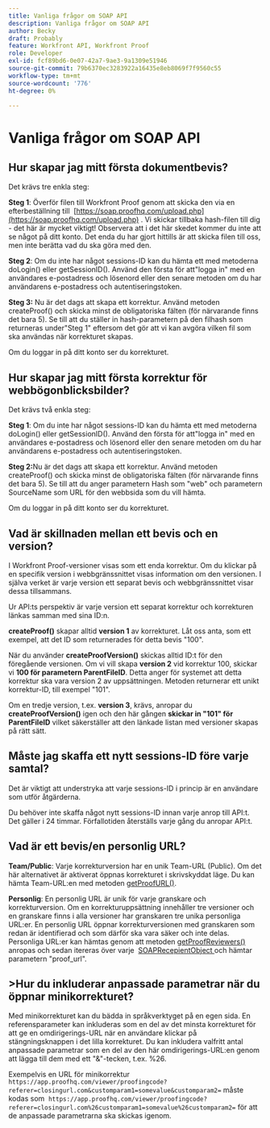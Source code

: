```yaml
---
title: Vanliga frågor om SOAP API
description: Vanliga frågor om SOAP API
author: Becky
draft: Probably
feature: Workfront API, Workfront Proof
role: Developer
exl-id: fcf89bd6-0e07-42a7-9ae3-9a1309e51946
source-git-commit: 79b6370ec3283922a16435e8eb8069f7f9560c55
workflow-type: tm+mt
source-wordcount: '776'
ht-degree: 0%

---
```


# Vanliga frågor om SOAP API

## Hur skapar jag mitt första dokumentbevis?

Det krävs tre enkla steg:

**Steg 1**: Överför filen till Workfront Proof genom att skicka den via en efterbeställning till  [https://soap.proofhq.com/upload.php](https://soap.proofhq.com/upload.php) . Vi skickar tillbaka hash-filen till dig - det här är mycket viktigt! Observera att i det här skedet kommer du inte att se något på ditt konto. Det enda du har gjort hittills är att skicka filen till oss, men inte berätta vad du ska göra med den.

**Steg 2**: Om du inte har något sessions-ID kan du hämta ett med metoderna doLogin() eller getSessionID(). Använd den första för att&quot;logga in&quot; med en användares e-postadress och lösenord eller den senare metoden om du har användarens e-postadress och autentiseringstoken.

**Steg 3:** Nu är det dags att skapa ett korrektur. Använd metoden createProof() och skicka minst de obligatoriska fälten (för närvarande finns det bara 5). Se till att du ställer in hash-parametern på den filhash som returneras under&quot;Steg 1&quot; eftersom det gör att vi kan avgöra vilken fil som ska användas när korrekturet skapas.

Om du loggar in på ditt konto ser du korrekturet.

## Hur skapar jag mitt första korrektur för webbögonblicksbilder?

Det krävs två enkla steg:

**Steg 1**: Om du inte har något sessions-ID kan du hämta ett med metoderna doLogin() eller getSessionID(). Använd den första för att&quot;logga in&quot; med en användares e-postadress och lösenord eller den senare metoden om du har användarens e-postadress och autentiseringstoken.

**Steg 2:**&#x200B;Nu är det dags att skapa ett korrektur. Använd metoden createProof() och skicka minst de obligatoriska fälten (för närvarande finns det bara 5). Se till att du anger parametern Hash som &quot;web&quot; och parametern SourceName som URL för den webbsida som du vill hämta.

Om du loggar in på ditt konto ser du korrekturet.

## Vad är skillnaden mellan ett bevis och en version?

I Workfront Proof-versioner visas som ett enda korrektur. Om du klickar på en specifik version i webbgränssnittet visas information om den versionen. I själva verket är varje version ett separat bevis och webbgränssnittet visar dessa tillsammans.

Ur API:ts perspektiv är varje version ett separat korrektur och korrekturen länkas samman med sina ID:n.

**createProof()** skapar alltid **version 1** av korrekturet. Låt oss anta, som ett exempel, att det ID som returnerades för detta bevis &quot;100&quot;.

När du använder **createProofVersion()** skickas alltid ID:t för den föregående versionen. Om vi vill skapa **version 2** vid korrektur 100, skickar vi **100 för parametern ParentFileID**. Detta anger för systemet att detta korrektur ska vara version 2 av uppsättningen. Metoden returnerar ett unikt korrektur-ID, till exempel &quot;101&quot;.

Om en tredje version, t.ex. **version 3**, krävs, anropar du **createProofVersion()** igen och den här gången **skickar in &quot;101&quot; för ParentFileID** vilket säkerställer att den länkade listan med versioner skapas på rätt sätt.

## Måste jag skaffa ett nytt sessions-ID före varje samtal?

Det är viktigt att understryka att varje sessions-ID i princip är en användare som utför åtgärderna. 

Du behöver inte skaffa något nytt sessions-ID innan varje anrop till API:t. Det gäller i 24 timmar. Förfallotiden återställs varje gång du anropar API:t.

## Vad är ett bevis/en personlig URL?

**Team/Public**: Varje korrekturversion har en unik Team-URL (Public). Om det här alternativet är aktiverat öppnas korrekturet i skrivskyddat läge. Du kan hämta Team-URL:en med metoden [getProofURL()](https://api.proofhq.com/home/proofs/getproofurl.html).

**Personlig**: En personlig URL är unik för varje granskare och korrekturversion. Om en korrekturuppsättning innehåller tre versioner och en granskare finns i alla versioner har granskaren tre unika personliga URL:er. En personlig URL öppnar korrekturversionen med granskaren som redan är identifierad och som därför ska vara säker och inte delas. Personliga URL:er kan hämtas genom att metoden [getProofReviewers()](https://api.proofhq.com/home/proofs/getproofreviewers.html) anropas och sedan itereras över varje  [ SOAPRecepientObject ](https://api.proofhq.com/home/objects/soaprecipientobject.html) och hämtar parametern &quot;proof_url&quot;.

## >Hur du inkluderar anpassade parametrar när du öppnar minikorrekturet?

Med minikorrekturet kan du bädda in språkverktyget på en egen sida. En referensparameter kan inkluderas som en del av det minsta korrekturet för att ge en omdirigerings-URL när en användare klickar på stängningsknappen i det lilla korrekturet. Du kan inkludera valfritt antal anpassade parametrar som en del av den här omdirigerings-URL:en genom att lägga till dem med ett &quot;&amp;&quot;-tecken, t.ex. %26.

Exempelvis en URL för minikorrektur
`https://app.proofhq.com/viewer/proofingcode?referer=closingurl.com&customparam1=somevalue&customparam2=` måste kodas som 
`https://app.proofhq.com/viewer/proofingcode?referer=closingurl.com%26customparam1=somevalue%26customparam2=` för att de anpassade parametrarna ska skickas igenom.


